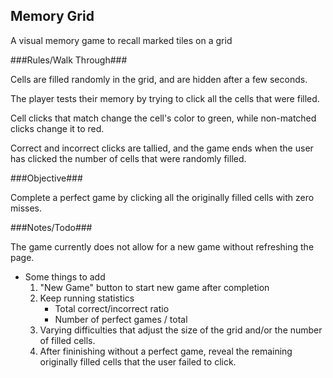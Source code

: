 Memory Grid
----

A visual memory game to recall marked tiles on a grid

###Rules/Walk Through###

Cells are filled randomly in the grid, and are hidden after a few seconds.

The player tests their memory by trying to click all the cells that were filled.

Cell clicks that match change the cell's color to green, while non-matched clicks change it to red.

Correct and incorrect clicks are tallied, and the game ends when the user has clicked the number of cells that were randomly filled.

###Objective###

Complete a perfect game by clicking all the originally filled cells with zero misses.

###Notes/Todo###

The game currently does not allow for a new game without refreshing the page.

* Some things to add
    1.  "New Game" button to start new game after completion
    2.  Keep running statistics
        * Total correct/incorrect ratio
        * Number of perfect games / total
    3.  Varying difficulties that adjust the size of the grid and/or the number of filled cells.
    4.  After fininishing without a perfect game, reveal the remaining originally filled cells that the user failed to click.
